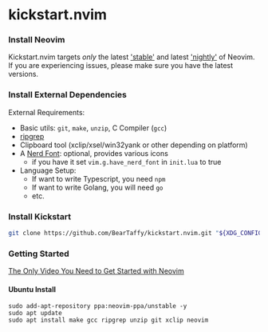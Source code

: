 # kickstart.nvim

### Install Neovim

Kickstart.nvim targets *only* the latest
['stable'](https://github.com/neovim/neovim/releases/tag/stable) and latest
['nightly'](https://github.com/neovim/neovim/releases/tag/nightly) of Neovim.
If you are experiencing issues, please make sure you have the latest versions.

### Install External Dependencies

External Requirements:
- Basic utils: `git`, `make`, `unzip`, C Compiler (`gcc`)
- [ripgrep](https://github.com/BurntSushi/ripgrep#installation)
- Clipboard tool (xclip/xsel/win32yank or other depending on platform)
- A [Nerd Font](https://www.nerdfonts.com/): optional, provides various icons
  - if you have it set `vim.g.have_nerd_font` in `init.lua` to true
- Language Setup:
  - If want to write Typescript, you need `npm`
  - If want to write Golang, you will need `go`
  - etc.

### Install Kickstart

```sh
git clone https://github.com/BearTaffy/kickstart.nvim.git "${XDG_CONFIG_HOME:-$HOME/.config}"/nvim
```

### Getting Started

[The Only Video You Need to Get Started with Neovim](https://youtu.be/m8C0Cq9Uv9o)

#### Ubuntu Install
```
sudo add-apt-repository ppa:neovim-ppa/unstable -y
sudo apt update
sudo apt install make gcc ripgrep unzip git xclip neovim
```
